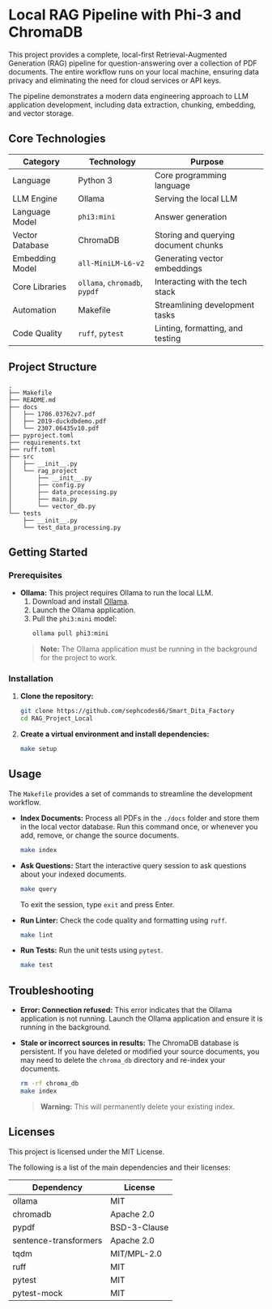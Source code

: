 # Local RAG Pipeline with Phi-3 and ChromaDB

This project provides a complete, local-first Retrieval-Augmented Generation (RAG) pipeline for question-answering over a collection of PDF documents. The entire workflow runs on your local machine, ensuring data privacy and eliminating the need for cloud services or API keys.

The pipeline demonstrates a modern data engineering approach to LLM application development, including data extraction, chunking, embedding, and vector storage.

## Core Technologies

| Category          | Technology         | Purpose                               |
| ----------------- | ------------------ | ------------------------------------- |
| Language          | Python 3           | Core programming language             |
| LLM Engine        | Ollama             | Serving the local LLM                 |
| Language Model    | `phi3:mini`        | Answer generation                     |
| Vector Database   | ChromaDB           | Storing and querying document chunks  |
| Embedding Model   | `all-MiniLM-L6-v2` | Generating vector embeddings          |
| Core Libraries    | `ollama`, `chromadb`, `pypdf` | Interacting with the tech stack       |
| Automation        | Makefile           | Streamlining development tasks        |
| Code Quality      | `ruff`, `pytest`   | Linting, formatting, and testing      |

## Project Structure

```
.
├── Makefile
├── README.md
├── docs
│   ├── 1706.03762v7.pdf
│   ├── 2019-duckdbdemo.pdf
│   └── 2307.06435v10.pdf
├── pyproject.toml
├── requirements.txt
├── ruff.toml
├── src
│   ├── __init__.py
│   └── rag_project
│       ├── __init__.py
│       ├── config.py
│       ├── data_processing.py
│       ├── main.py
│       └── vector_db.py
└── tests
    ├── __init__.py
    └── test_data_processing.py
```

## Getting Started

### Prerequisites

- **Ollama:** This project requires Ollama to run the local LLM.
  1. Download and install [Ollama](https://ollama.com/).
  2. Launch the Ollama application.
  3. Pull the `phi3:mini` model:
     ```bash
     ollama pull phi3:mini
     ```
  > **Note:** The Ollama application must be running in the background for the project to work.

### Installation

1.  **Clone the repository:**
    ```bash
    git clone https://github.com/sephcodes66/Smart_Dita_Factory
    cd RAG_Project_Local
    ```

2.  **Create a virtual environment and install dependencies:**
    ```bash
    make setup
    ```

## Usage

The `Makefile` provides a set of commands to streamline the development workflow.

-   **Index Documents:**
    Process all PDFs in the `./docs` folder and store them in the local vector database. Run this command once, or whenever you add, remove, or change the source documents.
    ```bash
    make index
    ```

-   **Ask Questions:**
    Start the interactive query session to ask questions about your indexed documents.
    ```bash
    make query
    ```
    To exit the session, type `exit` and press Enter.

-   **Run Linter:**
    Check the code quality and formatting using `ruff`.
    ```bash
    make lint
    ```

-   **Run Tests:**
    Run the unit tests using `pytest`.
    ```bash
    make test
    ```

## Troubleshooting

-   **Error: Connection refused:**
    This error indicates that the Ollama application is not running. Launch the Ollama application and ensure it is running in the background.

-   **Stale or incorrect sources in results:**
    The ChromaDB database is persistent. If you have deleted or modified your source documents, you may need to delete the `chroma_db` directory and re-index your documents.
    ```bash
    rm -rf chroma_db
    make index
    ```
    > **Warning:** This will permanently delete your existing index.

## Licenses

This project is licensed under the MIT License.

The following is a list of the main dependencies and their licenses:

| Dependency              | License            |
| ----------------------- | ------------------ |
| ollama                  | MIT                |
| chromadb                | Apache 2.0         |
| pypdf                   | BSD-3-Clause       |
| sentence-transformers   | Apache 2.0         |
| tqdm                    | MIT/MPL-2.0        |
| ruff                    | MIT                |
| pytest                  | MIT                |
| pytest-mock             | MIT                |